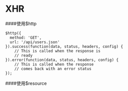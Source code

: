 # XHR

####使用$http

    $http({
      method: 'GET',
      url: '/api/users.json'
    }).success(function(data, status, headers, config) {
        // This is called when the response is
        // ready
    }).error(function(data, status, headers, config) {
        // This is called when the response
        // comes back with an error status
    });
    
####使用$resource
